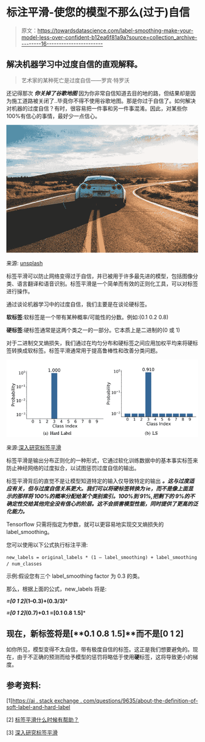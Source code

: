 # 标注平滑-使您的模型不那么(过于)自信

> 原文：<https://towardsdatascience.com/label-smoothing-make-your-model-less-over-confident-b12ea6f81a9a?source=collection_archive---------16----------------------->

## 解决机器学习中过度自信的直观解释。

> 艺术家的某种死亡是过度自信——罗宾·特罗沃

还记得那次 ***你关掉了谷歌地图*** 因为你非常自信知道去目的地的路，但结果却是因为施工道路被关闭了..毕竟你不得不使用谷歌地图。那是你过于自信了。如何解决对机器的过度自信？有时，很容易把一件事和另一件事混淆。因此，对某些你 100%有信心的事情，最好少一点信心。

![](img/3a65de18641448c6722fbe1a5add75fa.png)

来源: [unsplash](https://unsplash.com/s/photos/car)

标签平滑可以防止网络变得过于自信，并已被用于许多最先进的模型，包括图像分类、语言翻译和语音识别。标签平滑是一个简单而有效的正则化工具，可以对标签进行操作。

通过谈论机器学习中的过度自信，我们主要是在谈论硬标签。

**软标签**:软标签是一个带有某种概率/可能性的分数。例如:(0.1 0.2 0.8)

**硬标签**:硬标签通常是这两个类之一的一部分。它本质上是二进制的(0 或 1)

对于二进制交叉熵损失，我们通过在均匀分布和硬标签之间应用加权平均来将硬标签转换成软标签。标签平滑通常用于提高鲁棒性和改善分类问题。

![](img/79c5f5aea3d61b99d055f019588bbe6b.png)

来源:[深入研究标签平滑](https://arxiv.org/pdf/2011.12562.pdf)

标签平滑是输出分布正则化的一种形式，它通过软化训练数据中的基本事实标签来防止神经网络的过度拟合，以试图惩罚过度自信的输出。

标签平滑背后的直觉不是让模型知道特定的输入仅导致特定的输出 ***。这与过度适应有关，但与过度自信关系更大。我们可以将硬标签转换为 ie，而不是像上面显示的那样将 100%的概率分配给某个类别索引。100%到 91%,把剩下的 9%的不确定性交给其他完全没有信心的阶层。这不会损害模型性能，同时提供了更高的泛化能力。***

Tensorflow 只需将指定为参数，就可以更容易地实现交叉熵损失的 label_smoothing。

您可以使用以下公式执行标注平滑:

`new_labels = original_labels * (1 – label_smoothing) + label_smoothing / num_classes`

示例:假设您有三个 label_smoothing factor 为 0.3 的类。

那么，根据上面的公式，new_labels 将是:

***=[0 1 2]*(1–0.3)+(0.3/3)***

***=[0 1 2]*(0.7)+0.1 =[0.1 0.8 1.5]***

## 现在，新标签将是[**0.1 0.8 1.5]**而不是[0 1 2]

如你所见，模型变得不太自信，带有极度自信的标签。这正是我们想要避免的。现在，由于不正确的预测而给予模型的惩罚将略低于使用**硬**标签，这将导致更小的梯度。

## 参考资料:

[1][https://ai . stack exchange . com/questions/9635/about-the-definition-of-soft-label-and-hard-label](https://ai.stackexchange.com/questions/9635/about-the-definition-of-soft-label-and-hard-label)

[2] [标签平滑什么时候有帮助？](https://arxiv.org/pdf/1906.02629.pdf)

[3] [深入研究标签平滑](https://arxiv.org/pdf/2011.12562.pdf)